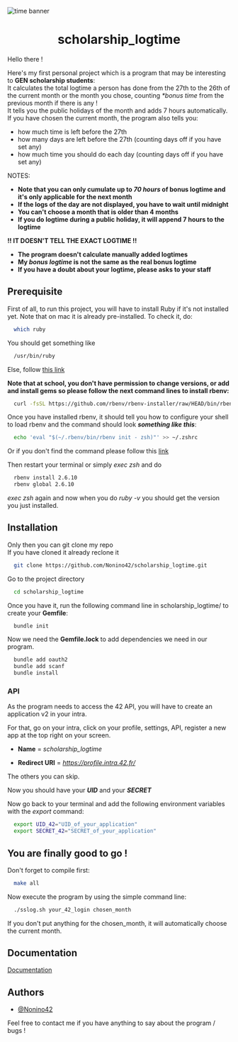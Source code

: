 ![time banner](https://kiwiorthoticservices.com/wp-content/uploads/saving-time-banner.jpg)

<h1 align="center"> scholarship_logtime</h1>

Hello there !

Here's my first personal project which is a program that may be interesting to **GEN scholarship students**:  
It calculates the total logtime a person has done from the 27th to the 26th of the current month or the month you chose, counting _*bonus time_ from the previous month if there is any !  
It tells you the public holidays of the month and adds 7 hours automatically.  
If you have chosen the current month, the program also tells you:
* how much time is left before the 27th
* how many days are left before the 27th (counting days off if you have set any)
* how much time you should do each day (counting days off if you have set any)

NOTES:
* **Note that you can only cumulate up to _70 hours_ of bonus logtime and it's only applicable for the next month**
* **If the logs of the day are not displayed, you have to wait until midnight**
* **You can't choose a month that is older than 4 months**
* **If you do logtime during a public holiday, it will append 7 hours to the logtime**

**!! IT DOESN'T TELL THE EXACT LOGTIME !!**
* **The program doesn't calculate manually added logtimes**
* **My _bonus logtime_ is not the same as the real bonus logtime**
* **If you have a doubt about your logtime, please asks to your staff**

## Prerequisite

First of all, to run this project, you will have to install Ruby if it's not installed yet. Note that on mac it is already pre-installed. To check it, do:

```bash
  which ruby
```

You should get something like

```bash
  /usr/bin/ruby
```

Else, follow [this link](https://www.ruby-lang.org/en/documentation/installation/)

**Note that at school, you don't have permission to change versions, or add and install gems so please follow the next command lines to install rbenv:**

```bash
  curl -fsSL https://github.com/rbenv/rbenv-installer/raw/HEAD/bin/rbenv-installer | bash
```

Once you have installed rbenv, it should tell you how to configure your shell to load rbenv and the command should look **_something like this_**:
```bash
  echo 'eval "$(~/.rbenv/bin/rbenv init - zsh)"' >> ~/.zshrc
```
Or if you don't find the command please follow this [link](https://github.com/rbenv/rbenv)

Then restart your terminal or simply _exec zsh_ and do
```bash
  rbenv install 2.6.10
  rbenv global 2.6.10
```

_exec zsh_ again and now when you do _ruby -v_ you should get the version you just installed.

## Installation

Only then you can git clone my repo  
If you have cloned it already reclone it

```bash
  git clone https://github.com/Nonino42/scholarship_logtime.git
```

Go to the project directory

```bash
  cd scholarship_logtime
```

Once you have it, run the following command line in scholarship_logtime/ to create your **Gemfile**:

```bash
  bundle init
```

Now we need the **Gemfile.lock** to add dependencies we need in our program.

```bash
  bundle add oauth2
  bundle add scanf
  bundle install
```

### API

As the program needs to access the 42 API, you will have to create an application v2 in your intra.

For that, go on your intra, click on your profile, settings, API, register a new app at the top right on your screen.

- **Name** = _scholarship_logtime_

- **Redirect URI** = _https://profile.intra.42.fr/_

The others you can skip.

Now you should have your **_UID_** and your **_SECRET_**

Now go back to your terminal and add the following environment variables with the _export_ command:

```bash
  export UID_42="UID_of_your_application"
  export SECRET_42="SECRET_of_your_application"
```
## You are finally good to go !

Don't forget to compile first:

```bash
  make all
```

Now execute the program by using the simple command line:

```bash
  ./sslog.sh your_42_login chosen_month
```

If you don't put anything for the chosen_month, it will automatically choose the current month.

## Documentation

[Documentation](https://api.intra.42.fr/apidoc/guides/getting_started)


## Authors

- [@Nonino42](https://www.github.com/Nonino42)

Feel free to contact me if you have anything to say about the program / bugs !
